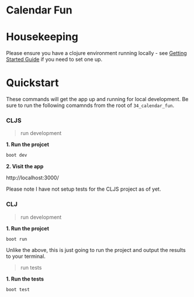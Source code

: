 # Calendar Fun


# Housekeeping

Please ensure you have a clojure environment running locally - see [Getting Started Guide](https://github.com/tkjone/clojurescript-30#getting-started) if you need to set one up.

# Quickstart

These commands will get the app up and running for local development.  Be sure to run the following comamnds from the root of `34_calendar_fun`.


### CLJS

> run development

**1.  Run the projcet**

```bash
boot dev
```

**2.  Visit the app**

http://localhost:3000/

Please note I have not setup tests for the CLJS project as of yet.


### CLJ

> run development

**1.  Run the projcet**

```bash
boot run
```

Unlike the above, this is just going to run the project and output the results to your terminal.

> run tests

**1.  Run the tests**

```bash
boot test
```
